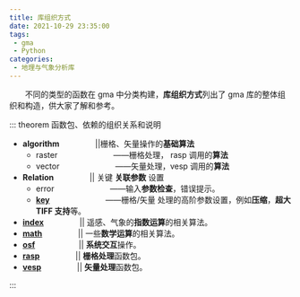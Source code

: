 ```yaml
---
title: 库组织方式
date: 2021-10-29 23:35:00
tags:
 - gma
 - Python
categories:
 - 地理与气象分析库
---
```


&emsp;&emsp;不同的类型的函数在 gma 中分类构建，**库组织方式**列出了 gma 库的整体组织和构造，供大家了解和参考。

<!-- more -->


::: theorem 函数包、依赖的组织关系和说明

- **algorithm**&emsp;&emsp; &emsp;&emsp; ||栅格、矢量操作的**基础算法**
	 * raster &emsp;&emsp; &emsp;&emsp; &emsp;&emsp; ——栅格处理， rasp 调用的**算法** 
	 * vector &emsp;&emsp; &emsp;&emsp; &emsp;&emsp; ——矢量处理，vesp 调用的**算法**
- **Relation**&emsp;&emsp; &emsp;&emsp; || 关键 **关联参数** 设置
  * error &emsp;&emsp; &emsp;&emsp; &emsp;&emsp; ——输入**参数检查**，错误提示。
  * [**key**](5.Default.html#默认参数设置) &emsp;&emsp; &emsp;&emsp; &emsp;&emsp; ——栅格/矢量 处理的高阶参数设置，例如**压缩**，**超大 TIFF 支持**等。
- [**index**](4.Function.html#_1-index-指数运算)&emsp;&emsp; &emsp;&emsp; || 遥感、气象的**指数运算**的相关算法。
- [**math**](4.Function.html#_2-math-数学运算)&emsp;&emsp; &emsp;&emsp; || 一些**数学运算**的相关算法。
- [**osf**](4.Function.html#_3-osf-系统交互)&emsp;&emsp;&emsp; &emsp;&emsp; || **系统交互**操作。
- [**rasp**](4.Function.html#_4-rasp-栅格处理)&emsp;&emsp; &emsp;&emsp; || **栅格处理**函数包。
- [**vesp**](4.Function.html#_5-vesp-矢量处理)&emsp;&emsp; &emsp;&emsp; || **矢量处理**函数包。

:::

